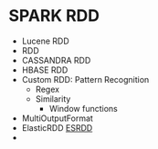 # SPARK RDD

- Lucene RDD
- RDD
- CASSANDRA RDD
- HBASE RDD
- Custom RDD: Pattern Recognition
    - Regex
    - Similarity
       - Window functions
- MultiOutputFormat
- ElasticRDD [ESRDD](https://github.com/holdenk/elasticsearchspark/tree/master/src/main/scala/com/holdenkarau/esspark)
-